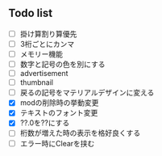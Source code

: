 ## Todo list
- [ ] 掛け算割り算優先
- [ ] 3桁ごとにカンマ
- [ ] メモリー機能
- [ ] 数字と記号の色を別にする
- [ ] advertisement
- [ ] thumbnail
- [ ] 戻るの記号をマテリアルデザインに変える
- [x] modの削除時の挙動変更
- [x] テキストのフォント変更
- [x] ??.0を??にする
- [ ] 桁数が増えた時の表示を格好良くする
- [ ] エラー時にClearを挟む